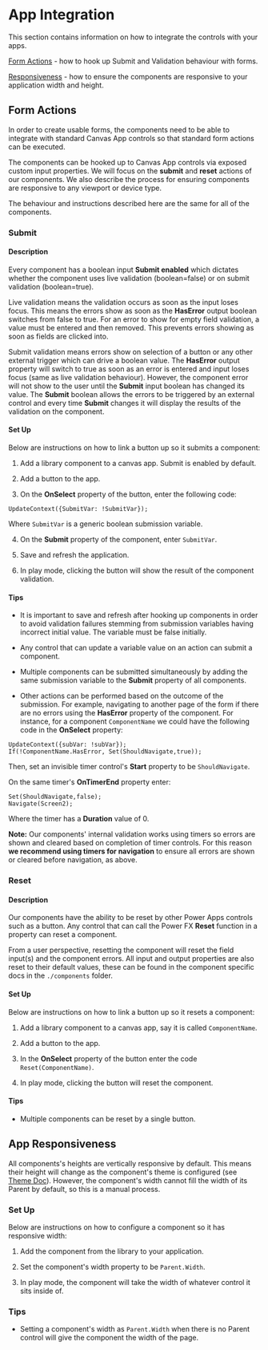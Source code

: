 # App Integration

This section contains information on how to integrate the controls with your apps.

[Form Actions](#form-actions) - how to hook up Submit and Validation behaviour with forms.

[Responsiveness](#app-responsiveness) - how to ensure the components are responsive to your application width and height.

## Form Actions

In order to create usable forms, the components need to be able to integrate with standard Canvas App controls so that standard form actions can be executed.

The components can be hooked up to Canvas App controls via exposed custom input properties. We will focus on the **submit** and **reset** actions of our components. We also describe the process for ensuring components are responsive to any viewport or device type.

The behaviour and instructions described here are the same for all of the components.

### Submit

#### Description

Every component has a boolean input **Submit enabled** which dictates whether the component uses live validation (boolean=false) or on submit validation (boolean=true).

Live validation means the validation occurs as soon as the input loses focus. This means the errors show as soon as the **HasError** output boolean switches from false to true. For an error to show for empty field validation, a value must be entered and then removed. This prevents errors showing as soon as fields are clicked into.

Submit validation means errors show on selection of a button or any other external trigger which can drive a boolean value. The **HasError** output property will switch to true as soon as an error is entered and input loses focus (same as live validation behaviour). However, the component error will not show to the user until the **Submit** input boolean has changed its value. The **Submit** boolean allows the errors to be triggered by an external control and every time **Submit** changes it will display the results of the validation on the component.

#### Set Up

Below are instructions on how to link a button up so it submits a component:

1. Add a library component to a canvas app. Submit is enabled by default.

2. Add a button to the app.

3. On the **OnSelect** property of the button, enter the following code:

```
UpdateContext({SubmitVar: !SubmitVar});
```

Where `SubmitVar` is a generic boolean submission variable.

4. On the **Submit** property of the component, enter `SubmitVar`.

5. Save and refresh the application.

6. In play mode, clicking the button will show the result of the component validation.

#### Tips

- It is important to save and refresh after hooking up components in order to avoid validation failures stemming from submission variables having incorrect initial value. The variable must be false initially.

- Any control that can update a variable value on an action can submit a component.

- Multiple components can be submitted simultaneously by adding the same submission variable to the **Submit** property of all components.

- Other actions can be performed based on the outcome of the submission. For example, navigating to another page of the form if there are no errors using the **HasError** property of the component. For instance, for a component `ComponentName` we could have the following code in the **OnSelect** property:

```
UpdateContext({subVar: !subVar});
If(!ComponentName.HasError, Set(ShouldNavigate,true));
```

Then, set an invisible timer control's **Start** property to be `ShouldNavigate`.

On the same timer's **OnTimerEnd** property enter:

```
Set(ShouldNavigate,false);
Navigate(Screen2);
```

Where the timer has a **Duration** value of 0.

**Note:** Our components' internal validation works using timers so errors are shown and cleared based on completion of timer controls. For this reason **we recommend using timers for navigation** to ensure all errors are shown or cleared before navigation, as above.

### Reset

#### Description

Our components have the ability to be reset by other Power Apps controls such as a button. Any control that can call the Power FX **Reset** function in a property can reset a component.

From a user perspective, resetting the component will reset the field input(s) and the component errors. All input and output properties are also reset to their default values, these can be found in the component specific docs in the `./components` folder.

#### Set Up

Below are instructions on how to link a button up so it resets a component:

1. Add a library component to a canvas app, say it is called `ComponentName`.

2. Add a button to the app.

3. In the **OnSelect** property of the button enter the code `Reset(ComponentName)`.

4. In play mode, clicking the button will reset the component.

#### Tips

- Multiple components can be reset by a single button.

##  App Responsiveness

All components's heights are vertically responsive by default. This means their height will change as the component's theme is configured (see [Theme Doc](Theme.md)). However, the component's width cannot fill the width of its Parent by default, so this is a manual process.

### Set Up

Below are instructions on how to configure a component so it has responsive width:

1. Add the component from the library to your application.

2. Set the component's width property to be `Parent.Width`.

3. In play mode, the component will take the width of whatever control it sits inside of.

### Tips

- Setting a component's width as `Parent.Width` when there is no Parent control will give the component the width of the page.




